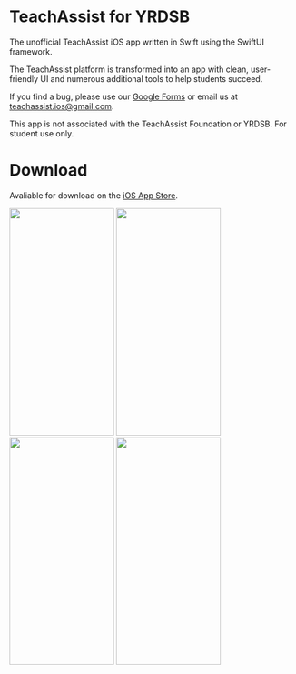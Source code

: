 # TeachAssist for YRDSB

The unofficial TeachAssist iOS app written in Swift using the SwiftUI framework.

The TeachAssist platform is transformed into an app with clean, user-friendly UI and numerous additional tools to help students succeed.

If you find a bug, please use our [Google Forms](https://docs.google.com/forms/d/e/1FAIpQLSe1rl77TVf8BO1nt-CNlovleFo6wDpiYY-YQclaAxcQWI0AEw/viewform) or email us at teachassist.ios@gmail.com.

This app is not associated with the TeachAssist Foundation or YRDSB. For student use only.

# Download
Avaliable for download on the [iOS App Store](https://apps.apple.com/ca/app/teachassist-for-yrdsb/id1479482556).

<p align="left">
    <img src="https://user-images.githubusercontent.com/49313072/90061637-67af7f00-dcb4-11ea-8d64-9c62eae3f195.jpg" width="184px" height="400px">
    <img src="https://user-images.githubusercontent.com/49313072/90061639-68481580-dcb4-11ea-8d61-8b1ccc98107f.jpg" width="184px" height="400px">
    <img src="https://user-images.githubusercontent.com/49313072/90061640-68e0ac00-dcb4-11ea-838b-c9f2482a879f.jpg" width="184px" height="400px">
    <img src="https://user-images.githubusercontent.com/49313072/90061641-68e0ac00-dcb4-11ea-8adf-ba3fb2805b7c.jpg" width="184px" height="400px">
 </p>
